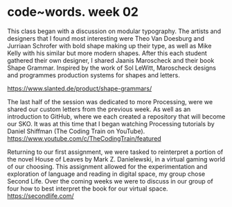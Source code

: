 # code~words. week 02

This class began with a discussion on modular typography. The artists and designers that I found most interesting were Theo Van Doesburg and Jurriaan Schrofer with bold shape making up their type, as well as Mike Kelly with his similar but more modern shapes. After this each student gathered their own designer, I shared Jaanis Maroscheck and their book Shape Grammar. Inspired by the work of Sol LeWitt, Maroscheck designs and programmes production systems for shapes and letters.

https://www.slanted.de/product/shape-grammars/

The last half of the session was dedicated to more Processing, were we shared our custom letters from the previous week. As well as an introduction to GitHub, where we each created a repository that will become our SKO. It was at this time that I began watching Processing tutorials by Daniel Shiffman (The Coding Train on YouTube). 
https://www.youtube.com/c/TheCodingTrain/featured

Returning to our first assignment, we were tasked to reinterpret a portion of the novel House of Leaves by Mark Z. Danielewski, in a virtual gaming world of our choosing. This assignment allowed for the experimentation and exploration of language and reading in digital space, my group chose Second Life. Over the coming weeks we were to discuss in our group of four how to best interpret the book for our virtual space. 
https://secondlife.com/
